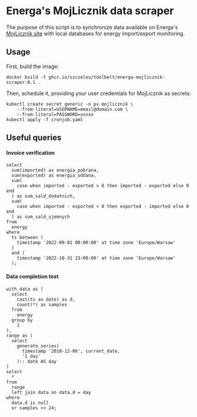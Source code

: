 # Energa's MojLicznik data scraper

The purpose of this script is to synchronize data available
on Energa's [MojLicznik site](https://mojlicznik.energa-operator.pl/)
with local databases for energy import/export monitoring.

## Usage

First, build the image:

    docker build -t ghcr.io/szczeles/toolbelt/energa-mojlicznik-scraper:0.1 .

Then, schedule it, providing your user credentials for MojLicznik
as secrets:

    kubectl create secret generic -n pv mojlicznik \
        --from-literal=USERNAME=email@domain.com \
        --from-literal=PASSWORD=xxxxx
    kubectl apply -f cronjob.yaml

## Useful queries

#### Invoice verification

```
select
  sum(imported) as energia_pobrana,
  sum(exported) as energia_oddana,
  sum(
    case when imported - exported > 0 then imported - exported else 0 end
  ) as sum_sald_dodatnich,
  sum(
    case when imported - exported < 0 then exported - imported else 0 end
  ) as sum_sald_ujemnych
from
  energy
where
  ts between (
    timestamp '2022-09-01 00:00:00' at time zone 'Europe/Warsaw'
  )
  and (
    timestamp '2022-10-31 23:00:00' at time zone 'Europe/Warsaw'
  );
```

#### Data completion test

```
with data as (
  select
    cast(ts as date) as d,
    count(*) as samples
  from
    energy
  group by
    1
),
range as (
  select
    generate_series(
      timestamp '2018-12-06', current_date,
      '1 day'
    ):: date AS day
)
select
  *
from
  range
  left join data on data.d = day
where
  data.d is null
  or samples <> 24;
```

